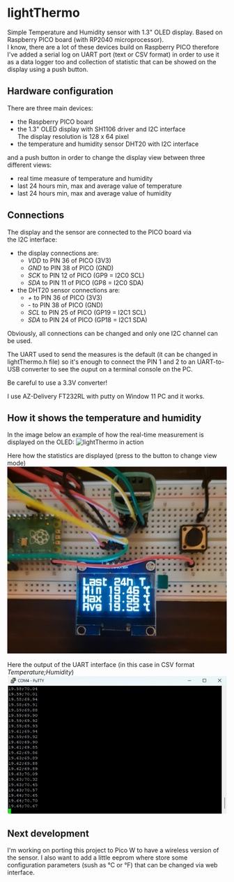 # lightThermo


Simple Temperature and Humidity sensor with 1.3" OLED display.
Based on Raspberry PICO board (with RP2040 microprocessor).  
I know, there are a lot of these devices build on Raspberry PICO
therefore I've added a serial log on UART port (text or CSV format)
in order to use it as a data logger too and collection of statistic
that can be showed on the display using a push button.  

## Hardware configuration

There are three main devices:
- the Raspberry PICO board
- the 1.3" OLED display with SH1106 driver and I2C interface  
  The display resolution is 128 x 64 pixel
- the temperature and humidity sensor DHT20 with I2C interface

and a push button in order to change the display view between
three different views:
- real time measure of temperature and humidity
- last 24 hours min, max and average value of temperature
- last 24 hours min, max and average value of humidity

## Connections

The display and the sensor are connected to the PICO board via  
the I2C interface:
- the display connections are:
    - *VDD* to PIN 36 of PICO (3V3)
    - *GND* to PIN 38 of PICO (GND)
    - *SCK* to PIN 12 of PICO (GP9 = I2C0 SCL) 
    - *SDA* to PIN 11 of PICO (GP8 = I2C0 SDA)
- the DHT20 sensor connections are:
    - *+* to PIN 36 of PICO (3V3)
    - *-* to PIN 38 of PICO (GND)
    - *SCL* to PIN 25 of PICO (GP19 = I2C1 SCL)
    - *SDA* to PIN 24 of PICO (GP18 = I2C1 SDA)  
    
Obviously, all connections can be changed and only one I2C channel
can be used.

The UART used to send the measures is the default (it can be changed in
lightThermo.h file) so it's enough to connect the PIN 1 and 2 to an
UART-to-USB converter to see the ouput on a terminal console on the PC.

Be careful to use a 3.3V converter!


I use AZ-Delivery FT232RL with putty on Window 11 PC and it works.

## How it shows the temperature and humidity

In the image below an example of how the real-time measurement is
displayed on the OLED:
![lightThermo in action](/resorces/lt_realtime.jpg "a simple demo")

Here how the statistics are displayed (press to the button to change view mode)
![lightThermo in action](/resorces/show_temp_stats.jpg "a simple demo")

Here the output of the UART interface (in this case in CSV format
*Temperature;Humidity*)
![lightThermo in action](/resorces/serial_output.jpg "a simple demo")

## Next development

I'm working on porting this project to Pico W to have a wireless
version of the sensor. I also want to add a little eeprom where 
store some configuration parameters (sush as °C or °F) that can
be changed via web interface.
